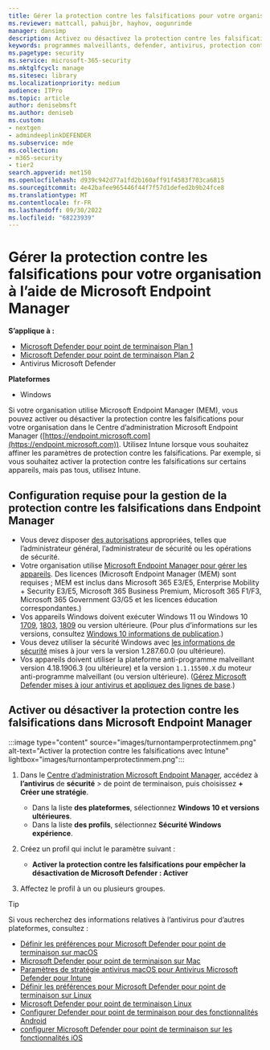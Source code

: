 ```yaml
---
title: Gérer la protection contre les falsifications pour votre organisation à l’aide de Microsoft Endpoint Manager
ms.reviewer: mattcall, pahuijbr, hayhov, oogunrinde
manager: dansimp
description: Activez ou désactivez la protection contre les falsifications pour votre organisation dans Microsoft Endpoint Manager.
keywords: programmes malveillants, defender, antivirus, protection contre les falsifications, Microsoft Endpoint Manager
ms.pagetype: security
ms.service: microsoft-365-security
ms.mktglfcycl: manage
ms.sitesec: library
ms.localizationpriority: medium
audience: ITPro
ms.topic: article
author: denisebmsft
ms.author: deniseb
ms.custom:
- nextgen
- admindeeplinkDEFENDER
ms.subservice: mde
ms.collection:
- m365-security
- tier2
search.appverid: met150
ms.openlocfilehash: d939c942d77a1fd2b160aff91f4583f703ca6815
ms.sourcegitcommit: 4e42bafee965446f44f7f57d1defed2b9b24fce8
ms.translationtype: MT
ms.contentlocale: fr-FR
ms.lasthandoff: 09/30/2022
ms.locfileid: "68223939"
---
```

# <a name="manage-tamper-protection-for-your-organization-using-microsoft-endpoint-manager"></a>Gérer la protection contre les falsifications pour votre organisation à l’aide de Microsoft Endpoint Manager

**S’applique à :**

- [Microsoft Defender pour point de terminaison Plan 1](https://go.microsoft.com/fwlink/p/?linkid=2154037)
- [Microsoft Defender pour point de terminaison Plan 2](https://go.microsoft.com/fwlink/p/?linkid=2154037)
- Antivirus Microsoft Defender

**Plateformes**
- Windows


Si votre organisation utilise Microsoft Endpoint Manager (MEM), vous pouvez activer ou désactiver la protection contre les falsifications pour votre organisation dans le Centre d’administration Microsoft Endpoint Manager ([https://endpoint.microsoft.com](https://endpoint.microsoft.com)). Utilisez Intune lorsque vous souhaitez affiner les paramètres de protection contre les falsifications. Par exemple, si vous souhaitez activer la protection contre les falsifications sur certains appareils, mais pas tous, utilisez Intune.

## <a name="requirements-for-managing-tamper-protection-in-endpoint-manager"></a>Configuration requise pour la gestion de la protection contre les falsifications dans Endpoint Manager

- Vous devez disposer [des autorisations](/microsoft-365/security/defender-endpoint/assign-portal-access) appropriées, telles que l’administrateur général, l’administrateur de sécurité ou les opérations de sécurité.
- Votre organisation utilise [Microsoft Endpoint Manager pour gérer les appareils](/mem/endpoint-manager-getting-started). Des licences (Microsoft Endpoint Manager (MEM) sont requises ; MEM est inclus dans Microsoft 365 E3/E5, Enterprise Mobility + Security E3/E5, Microsoft 365 Business Premium, Microsoft 365 F1/F3, Microsoft 365 Government G3/G5 et les licences éducation correspondantes.)
- Vos appareils Windows doivent exécuter Windows 11 ou Windows 10 [1709](/lifecycle/announcements/revised-end-of-service-windows-10-1709), [1803](/lifecycle/announcements/windows-server-1803-end-of-servicing), [1809](/windows/release-health/status-windows-10-1809-and-windows-server-2019) ou version ultérieure. (Pour plus d’informations sur les versions, consultez [Windows 10 informations de publication](/windows/release-health/release-information).)
- Vous devez utiliser la sécurité Windows avec [les informations de sécurité](https://www.microsoft.com/wdsi/definitions) mises à jour vers la version 1.287.60.0 (ou ultérieure).
- Vos appareils doivent utiliser la plateforme anti-programme malveillant version 4.18.1906.3 (ou ultérieure) et la version `1.1.15500.X` du moteur anti-programme malveillant (ou version ultérieure). ([Gérez Microsoft Defender mises à jour antivirus et appliquez des lignes de base](manage-updates-baselines-microsoft-defender-antivirus.md).)

## <a name="turn-tamper-protection-on-or-off-in-microsoft-endpoint-manager"></a>Activer ou désactiver la protection contre les falsifications dans Microsoft Endpoint Manager

:::image type="content" source="images/turnontamperprotectinmem.png" alt-text="Activer la protection contre les falsifications avec Intune" lightbox="images/turnontamperprotectinmem.png":::

1. Dans le [Centre d’administration Microsoft Endpoint Manager](https://go.microsoft.com/fwlink/?linkid=2109431), accédez à **l’antivirus** de **sécurité** \> de point de terminaison, puis choisissez **+ Créer une stratégie**.

   - Dans la liste **des plateformes**, sélectionnez **Windows 10 et versions ultérieures**.
   - Dans la liste **des profils**, sélectionnez **Sécurité Windows expérience**.

2. Créez un profil qui inclut le paramètre suivant :

    - **Activer la protection contre les falsifications pour empêcher la désactivation de Microsoft Defender : Activer**

3. Affectez le profil à un ou plusieurs groupes.

> [!TIP]
> Si vous recherchez des informations relatives à l’antivirus pour d’autres plateformes, consultez :
> - [Définir les préférences pour Microsoft Defender pour point de terminaison sur macOS](mac-preferences.md)
> - [Microsoft Defender pour point de terminaison sur Mac](microsoft-defender-endpoint-mac.md)
> - [Paramètres de stratégie antivirus macOS pour Antivirus Microsoft Defender pour Intune](/mem/intune/protect/antivirus-microsoft-defender-settings-macos)
> - [Définir les préférences pour Microsoft Defender pour point de terminaison sur Linux](linux-preferences.md)
> - [Microsoft Defender pour point de terminaison Linux](microsoft-defender-endpoint-linux.md)
> - [Configurer Defender pour point de terminaison pour des fonctionnalités Android](android-configure.md)
> - [configurer Microsoft Defender pour point de terminaison sur les fonctionnalités iOS](ios-configure-features.md)